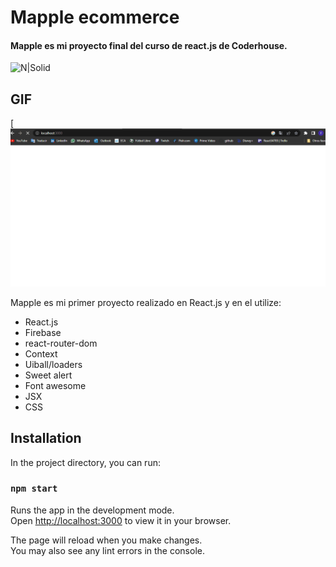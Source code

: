 # Mapple ecommerce
#### Mapple es mi proyecto final del curso de react.js de Coderhouse.

![N|Solid](https://o.aolcdn.com/images/dar/5845cadfecd996e0372f/927bedbaff14ed25c3509c39822b9361a9b2585a/aHR0cDovL28uYW9sY2RuLmNvbS9oc3Mvc3RvcmFnZS9hZGFtLzQ4OWE5M2U0NzRkNmFjOTEzZjRkNjI2NzAyYTE4YmJiL2hvbWVyIGc0IGN1YmUuanBn)

## GIF

[![Build Status](./public/gif.gif)

Mapple es mi primer proyecto realizado en React.js y en el utilize:

- React.js
- Firebase
- react-router-dom
- Context
- Uiball/loaders
- Sweet alert
- Font awesome
- JSX
- CSS

## Installation

In the project directory, you can run:

### `npm start`

Runs the app in the development mode.\
Open [http://localhost:3000](http://localhost:3000) to view it in your browser.

The page will reload when you make changes.\
You may also see any lint errors in the console.